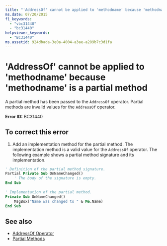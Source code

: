 ```yaml
---
title: "'AddressOf' cannot be applied to 'methodname' because 'methodname' is a partial method"
ms.date: 07/20/2015
f1_keywords: 
  - "vbc31440"
  - "bc31440"
helpviewer_keywords: 
  - "BC31440"
ms.assetid: 924dbada-3e0a-4004-a3ae-a209b7c3d1fa
---
```

# 'AddressOf' cannot be applied to 'methodname' because 'methodname' is a partial method
A partial method has been passed to the `AddressOf` operator. Partial methods are invalid values for the `AddressOf` operator.  
  
 **Error ID:** BC31440  
  
## To correct this error  
  
1. Add an implementation method for the partial method. The implementation method is a valid value for the `AddressOf` operator. The following example shows a partial method signature and its implementation.  
  
```vb  
' Definition of the partial method signature.  
Partial Private Sub OnNameChanged()  
    ' The body of the signature is empty.  
End Sub  
  
' Implementation of the partial method.  
Private Sub OnNameChanged()  
    MsgBox("Name was changed to " & Me.Name)  
End Sub  
```  
  
## See also

- [AddressOf Operator](../language-reference/operators/addressof-operator.md)
- [Partial Methods](../programming-guide/language-features/procedures/partial-methods.md)
